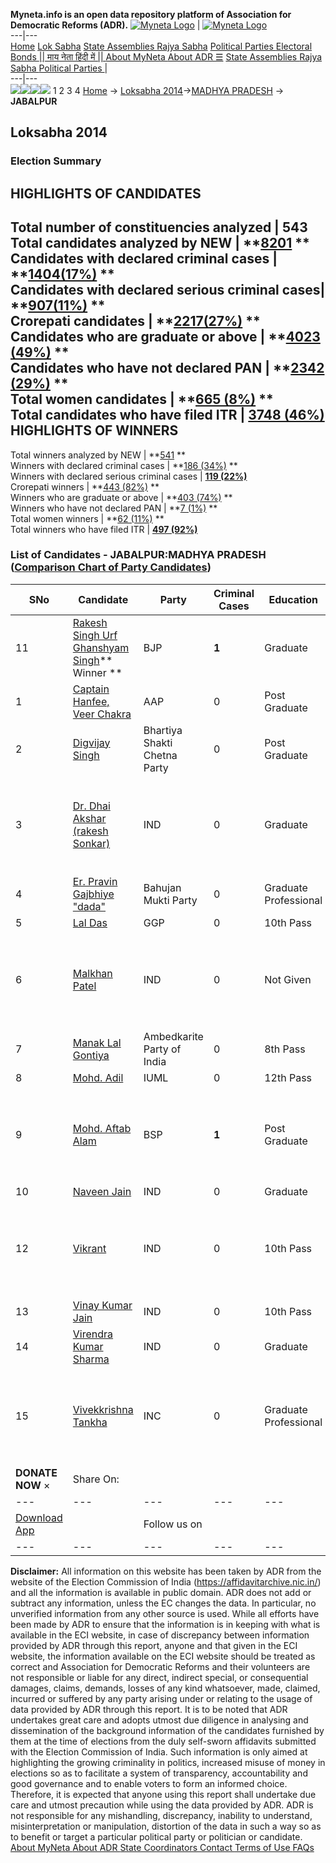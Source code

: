 **Myneta.info is an open data repository platform of Association for Democratic Reforms (ADR).**
[![Myneta Logo](https://www.myneta.info/lib/img/myneta-logo.png)](https://www.myneta.info/) | [![Myneta Logo](https://www.myneta.info/lib/img/adr-logo.png)](https://adrindia.org)  
---|---  
[Home](https://www.myneta.info/) [Lok Sabha](https://www.myneta.info/#ls "Lok Sabha") [ State Assemblies ](https://www.myneta.info/#sa "State Assemblies") [Rajya Sabha](https://www.myneta.info/#rs "Rajya Sabha") [Political Parties ](https://www.myneta.info/party "Political Parties") [ Electoral Bonds ](https://www.myneta.info/electoral_bonds "Electoral Bonds") [ || माय नेता हिंदी में || ](https://translate.google.co.in/translate?prev=hp&hl=en&js=y&u=www.myneta.info&sl=en&tl=hi&history_state0=) [ About MyNeta ](https://adrindia.org/content/about-myneta) [ About ADR ](https://adrindia.org/about-adr/who-we-are) [☰](javascript:void\(0\))
[ State Assemblies ](https://www.myneta.info/#sa "State Assemblies") [ Rajya Sabha ](https://www.myneta.info/#rs "Rajya Sabha") [ Political Parties ](https://www.myneta.info/party "Political Parties")
|   
---|---  
![](https://www.myneta.info/lib/img/banner/banner-1.png)![](https://www.myneta.info/lib/img/banner/banner-2.png)![](https://www.myneta.info/lib/img/banner/banner-3.png)![](https://www.myneta.info/lib/img/banner/banner-4.png)
1  2  3  4 
[Home](https://www.myneta.info/) → [Loksabha 2014](https://www.myneta.info/ls2014/)→[MADHYA PRADESH](https://www.myneta.info/ls2014/index.php?action=show_constituencies&state_id=12) → **JABALPUR**
### 
## Loksabha 2014
###  Election Summary 
HIGHLIGHTS OF CANDIDATES  
---  
Total number of constituencies analyzed |  543   
Total candidates analyzed by NEW | **[8201](https://www.myneta.info/ls2014/index.php?action=summary&subAction=candidates_analyzed&sort=candidate#summary) **  
Candidates with declared criminal cases | **[1404(17%)](https://www.myneta.info/ls2014/index.php?action=summary&subAction=crime&sort=candidate#summary) **  
Candidates with declared serious criminal cases| **[907(11%)](https://www.myneta.info/ls2014/index.php?action=summary&subAction=serious_crime&sort=candidate#summary) **  
Crorepati candidates | **[2217(27%)](https://www.myneta.info/ls2014/index.php?action=summary&subAction=crorepati&sort=candidate#summary) **  
Candidates who are graduate or above | **[4023 (49%)](https://www.myneta.info/ls2014/index.php?action=summary&subAction=education&sort=candidate#summary) **  
Candidates who have not declared PAN | **[2342 (29%)](https://www.myneta.info/ls2014/index.php?action=summary&subAction=without_pan&sort=candidate#summary) **  
Total women candidates | **[665 (8%)](https://www.myneta.info/ls2014/index.php?action=summary&subAction=women_candidate&sort=candidate#summary) **  
Total candidates who have filed ITR | [**3748 (46%)**](https://www.myneta.info/ls2014/index.php?action=summary&subAction=filed_itr&sort=candidate#summary)  
HIGHLIGHTS OF WINNERS  
---  
Total winners analyzed by NEW | **[541](https://www.myneta.info/ls2014/index.php?action=summary&subAction=winner_analyzed&sort=candidate#summary) **  
Winners with declared criminal cases | **[186 (34%)](https://www.myneta.info/ls2014/index.php?action=summary&subAction=winner_crime&sort=candidate#summary) **  
Winners with declared serious criminal cases | **[119 (22%)](https://www.myneta.info/ls2014/index.php?action=summary&subAction=winner_serious_crime&sort=candidate#summary)**  
Crorepati winners | **[443 (82%)](https://www.myneta.info/ls2014/index.php?action=summary&subAction=winner_crorepati&sort=candidate#summary) **  
Winners who are graduate or above | **[403 (74%)](https://www.myneta.info/ls2014/index.php?action=summary&subAction=winner_education&sort=candidate#summary) **  
Winners who have not declared PAN | **[7 (1%)](https://www.myneta.info/ls2014/index.php?action=summary&subAction=winner_without_pan&sort=candidate#summary) **  
Total women winners | **[62 (11%)](https://www.myneta.info/ls2014/index.php?action=summary&subAction=winner_women&sort=candidate#summary) **  
Total winners who have filed ITR | [**497 (92%)**](https://www.myneta.info/ls2014/index.php?action=summary&subAction=winner_filed_itr&sort=candidate#summary)  
### List of Candidates - JABALPUR:MADHYA PRADESH ([Comparison Chart of Party Candidates](https://www.myneta.info/ls2014/comparisonchart.php?constituency_id=194))
SNo | Candidate| Party| Criminal Cases| Education| Age| Total Assets| Liabilities  
---|---|---|---|---|---|---|---  
11  | [Rakesh Singh Urf Ghanshyam Singh](https://www.myneta.info/ls2014/candidate.php?candidate_id=750)** Winner ** | BJP | **1** | Graduate| 53 | Rs 2,65,64,889 ~ 2 Crore+ | Rs 0 ~   
1  | [Captain Hanfee, Veer Chakra](https://www.myneta.info/ls2014/candidate.php?candidate_id=1567) | AAP | 0 | Post Graduate| 56 | Rs 4,87,95,775 ~ 4 Crore+ | Rs 22,127 ~ 22 Thou+  
2  | [Digvijay Singh](https://www.myneta.info/ls2014/candidate.php?candidate_id=1564) | Bhartiya Shakti Chetna Party | 0 | Post Graduate| 50 | Rs 6,76,20,000 ~ 6 Crore+ | Rs 0 ~   
3  | [Dr. Dhai Akshar (rakesh Sonkar)](https://www.myneta.info/ls2014/candidate.php?candidate_id=1569) | IND | 0 | Graduate| 45 | ![](https://myneta.info/image_v2.php?myneta_folder=ls2014&candidate_id=1569&col=ta) | ![](https://myneta.info/image_v2.php?myneta_folder=ls2014&candidate_id=1569&col=lia)  
4  | [Er. Pravin Gajbhiye \"dada\"](https://www.myneta.info/ls2014/candidate.php?candidate_id=1565) | Bahujan Mukti Party | 0 | Graduate Professional| 56 | Rs 4,462 ~ 4 Thou+ | Rs 0 ~   
5  | [Lal Das](https://www.myneta.info/ls2014/candidate.php?candidate_id=755) | GGP | 0 | 10th Pass| 51 | Rs 80,70,000 ~ 80 Lacs+ | Rs 1,30,000 ~ 1 Lacs+  
6  | [Malkhan Patel](https://www.myneta.info/ls2014/candidate.php?candidate_id=1568) | IND | 0 | Not Given| 43 | ![](https://myneta.info/image_v2.php?myneta_folder=ls2014&candidate_id=1568&col=ta) | ![](https://myneta.info/image_v2.php?myneta_folder=ls2014&candidate_id=1568&col=lia)  
7  | [Manak Lal Gontiya](https://www.myneta.info/ls2014/candidate.php?candidate_id=1566) | Ambedkarite Party of India | 0 | 8th Pass| 48 | Rs 2,20,000 ~ 2 Lacs+ | Rs 0 ~   
8  | [Mohd. Adil](https://www.myneta.info/ls2014/candidate.php?candidate_id=1563) | IUML | 0 | 12th Pass| 35 | Rs 1,83,325 ~ 1 Lacs+ | Rs 0 ~   
9  | [Mohd. Aftab Alam](https://www.myneta.info/ls2014/candidate.php?candidate_id=751) | BSP | **1** | Post Graduate| 37 | ![](https://myneta.info/image_v2.php?myneta_folder=ls2014&candidate_id=751&col=ta) | ![](https://myneta.info/image_v2.php?myneta_folder=ls2014&candidate_id=751&col=lia)  
10  | [Naveen Jain](https://www.myneta.info/ls2014/candidate.php?candidate_id=754) | IND | 0 | Graduate| 43 | Rs 1,16,87,096 ~ 1 Crore+ | Rs 50,000 ~ 50 Thou+  
12  | [Vikrant](https://www.myneta.info/ls2014/candidate.php?candidate_id=1570) | IND | 0 | 10th Pass| 35 | ![](https://myneta.info/image_v2.php?myneta_folder=ls2014&candidate_id=1570&col=ta) | ![](https://myneta.info/image_v2.php?myneta_folder=ls2014&candidate_id=1570&col=lia)  
13  | [Vinay Kumar Jain](https://www.myneta.info/ls2014/candidate.php?candidate_id=1571) | IND | 0 | 10th Pass| 48 | Rs 3,21,98,461 ~ 3 Crore+ | Rs 16,37,760 ~ 16 Lacs+  
14  | [Virendra Kumar Sharma](https://www.myneta.info/ls2014/candidate.php?candidate_id=1572) | IND | 0 | Graduate| 34 | Rs 3,80,000 ~ 3 Lacs+ | Rs 0 ~   
15  | [Vivekkrishna Tankha](https://www.myneta.info/ls2014/candidate.php?candidate_id=753) | INC | 0 | Graduate Professional| 58 | ![](https://myneta.info/image_v2.php?myneta_folder=ls2014&candidate_id=753&col=ta) | ![](https://myneta.info/image_v2.php?myneta_folder=ls2014&candidate_id=753&col=lia)  
|  **DONATE NOW** × |  Share On:  | [](https://api.whatsapp.com/send?text=https%3A%2F%2Fmyneta.info%2Fpunjab2022%2Findex.php%3Faction%3Dshow_constituencies%26state_id%3D19) | [](https://www.facebook.com/sharer/sharer.php?u=https%3A%2F%2Fmyneta.info%2Fpunjab2022%2Findex.php%3Faction%3Dshow_constituencies%26state_id%3D19) | [](https://twitter.com/share?url=https%3A%2F%2Fmyneta.info%2Fpunjab2022%2Findex.php%3Faction%3Dshow_constituencies%26state_id%3D19)  
---|---|---|---|---  
| [ Download App ](https://play.google.com/store/apps/details?id=com.webrosoft.myneta1&pcampaignid=pcampaignidMKT-Other-global-all-co-prtnr-py-PartBadge-Mar2515-1) | [](https://play.google.com/store/apps/details?id=com.webrosoft.myneta1&pcampaignid=pcampaignidMKT-Other-global-all-co-prtnr-py-PartBadge-Mar2515-1) |  Follow us on  | [](https://www.facebook.com/adrindia.org/) | [](https://twitter.com/adrspeaks) | [](https://groups.google.com/g/national-election-watch?hl=en&pli=1) | [](https://www.instagram.com/adrspeaks/) | [](https://www.youtube.com/user/adrspeaks) | [](https://sharechat.com/profile/adrspeaks)  
---|---|---|---|---|---|---|---|---  
**Disclaimer:** All information on this website has been taken by ADR from the website of the Election Commission of India (https://affidavitarchive.nic.in/) and all the information is available in public domain. ADR does not add or subtract any information, unless the EC changes the data. In particular, no unverified information from any other source is used. While all efforts have been made by ADR to ensure that the information is in keeping with what is available in the ECI website, in case of discrepancy between information provided by ADR through this report, anyone and that given in the ECI website, the information available on the ECI website should be treated as correct and Association for Democratic Reforms and their volunteers are not responsible or liable for any direct, indirect special, or consequential damages, claims, demands, losses of any kind whatsoever, made, claimed, incurred or suffered by any party arising under or relating to the usage of data provided by ADR through this report. It is to be noted that ADR undertakes great care and adopts utmost due diligence in analysing and dissemination of the background information of the candidates furnished by them at the time of elections from the duly self-sworn affidavits submitted with the Election Commission of India. Such information is only aimed at highlighting the growing criminality in politics, increased misuse of money in elections so as to facilitate a system of transparency, accountability and good governance and to enable voters to form an informed choice. Therefore, it is expected that anyone using this report shall undertake due care and utmost precaution while using the data provided by ADR. ADR is not responsible for any mishandling, discrepancy, inability to understand, misinterpretation or manipulation, distortion of the data in such a way so as to benefit or target a particular political party or politician or candidate. 
[ About MyNeta ](https://adrindia.org/content/about-myneta) [ About ADR ](https://adrindia.org/about-adr/who-we-are) [ State Coordinators ](https://adrindia.org/about-adr/state-coordinators) [ Contact ](https://adrindia.org/contact-us) [ Terms of Use ](https://adrindia.org/content/adr-terms-use) [ FAQs ](https://adrindia.org/content/faqs)

